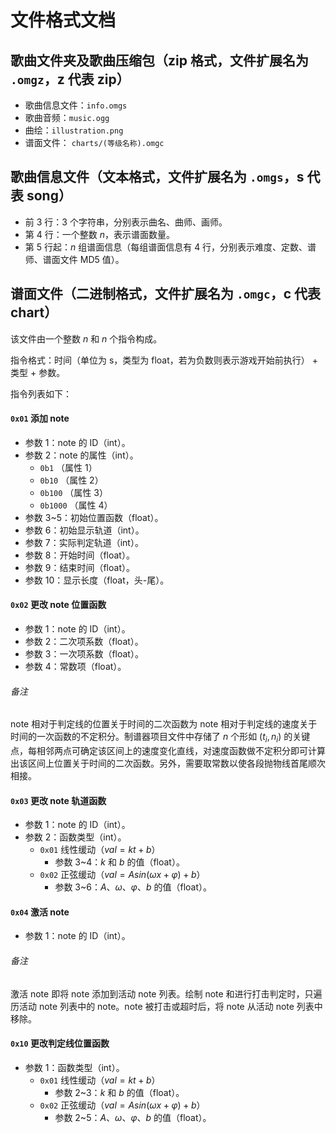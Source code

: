 # 文件格式文档

## 歌曲文件夹及歌曲压缩包（zip 格式，文件扩展名为 `.omgz`，z 代表 zip）

- 歌曲信息文件：`info.omgs`
- 歌曲音频：`music.ogg`
- 曲绘：`illustration.png`
- 谱面文件： `charts/(等级名称).omgc`

## 歌曲信息文件（文本格式，文件扩展名为 `.omgs`，s 代表 song）

- 前 3 行：3 个字符串，分别表示曲名、曲师、画师。
- 第 4 行：一个整数 $n$，表示谱面数量。
- 第 5 行起：$n$ 组谱面信息（每组谱面信息有 4 行，分别表示难度、定数、谱师、谱面文件 MD5 值）。

## 谱面文件（二进制格式，文件扩展名为 `.omgc`，c 代表 chart）

该文件由一个整数 $n$ 和 $n$ 个指令构成。

指令格式：时间（单位为 s，类型为 float，若为负数则表示游戏开始前执行） + 类型 + 参数。

指令列表如下：

#### `0x01` 添加 note

- 参数 1：note 的 ID（int）。
- 参数 2：note 的属性（int）。
  - `0b1` （属性 1）
  - `0b10` （属性 2）
  - `0b100` （属性 3）
  - `0b1000` （属性 4）
- 参数 3~5：初始位置函数（float）。
- 参数 6：初始显示轨道（int）。
- 参数 7：实际判定轨道（int）。
- 参数 8：开始时间（float）。
- 参数 9：结束时间（float）。
- 参数 10：显示长度（float，头-尾）。

#### `0x02` 更改 note 位置函数

- 参数 1：note 的 ID（int）。
- 参数 2：二次项系数（float）。
- 参数 3：一次项系数（float）。
- 参数 4：常数项（float）。

###### 备注

note 相对于判定线的位置关于时间的二次函数为 note 相对于判定线的速度关于时间的一次函数的不定积分。制谱器项目文件中存储了 $n$ 个形如 $(t_i,n_i)$ 的关键点，每相邻两点可确定该区间上的速度变化直线，对速度函数做不定积分即可计算出该区间上位置关于时间的二次函数。另外，需要取常数以使各段抛物线首尾顺次相接。

#### `0x03` 更改 note 轨道函数

- 参数 1：note 的 ID（int）。
- 参数 2：函数类型（int）。
  - `0x01` 线性缓动（$val=kt+b$）
    - 参数 3~4：$k$ 和 $b$ 的值（float）。
  - `0x02` 正弦缓动（$val=Asin(\omega x+\varphi)+b$）
    - 参数 3~6：$A、\omega、\varphi、b$ 的值（float）。

#### `0x04` 激活 note

- 参数 1：note 的 ID（int）。

###### 备注

激活 note 即将 note 添加到活动 note 列表。绘制 note 和进行打击判定时，只遍历活动 note 列表中的 note。note 被打击或超时后，将 note 从活动 note 列表中移除。

#### `0x10` 更改判定线位置函数

- 参数 1：函数类型（int）。
  - `0x01` 线性缓动（$val=kt+b$）
    - 参数 2~3：$k$ 和 $b$ 的值（float）。
  - `0x02` 正弦缓动（$val=Asin(\omega x+\varphi)+b$）
    - 参数 2~5：$A、\omega、\varphi、b$ 的值（float）。

